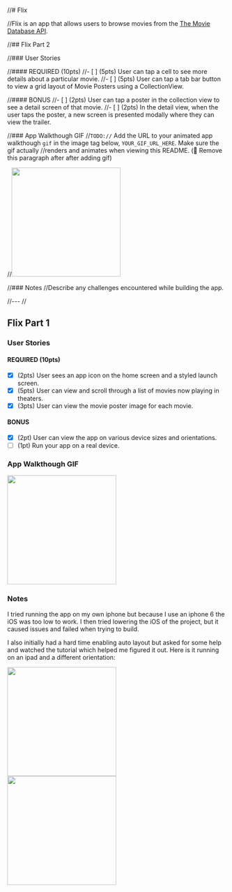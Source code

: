 //# Flix

//Flix is an app that allows users to browse movies from the [The Movie Database API](http://docs.themoviedb.apiary.io/#).

//## Flix Part 2

//### User Stories

//#### REQUIRED (10pts)
//- [ ] (5pts) User can tap a cell to see more details about a particular movie.
//- [ ] (5pts) User can tap a tab bar button to view a grid layout of Movie Posters using a CollectionView.

//#### BONUS
//- [ ] (2pts) User can tap a poster in the collection view to see a detail screen of that movie.
//- [ ] (2pts) In the detail view, when the user taps the poster, a new screen is presented modally where they can view the trailer.

//### App Walkthough GIF
//`TODO://` Add the URL to your animated app walkthough `gif` in the image tag below, `YOUR_GIF_URL_HERE`. Make sure the gif actually //renders and animates when viewing this README. (🚫 Remove this paragraph after after adding gif)

//<img src="YOUR_GIF_URL_HERE" width=250><br>

//### Notes
//Describe any challenges encountered while building the app.

//---
//
## Flix Part 1

### User Stories

#### REQUIRED (10pts)
- [X] (2pts) User sees an app icon on the home screen and a styled launch screen.
- [X] (5pts) User can view and scroll through a list of movies now playing in theaters.
- [X] (3pts) User can view the movie poster image for each movie.

#### BONUS
- [X] (2pt) User can view the app on various device sizes and orientations.
- [ ] (1pt) Run your app on a real device.

### App Walkthough GIF
<img src="http://g.recordit.co/qLGpTNhZBV.gif" width=250><br>

### Notes
I tried running the app on my own iphone but because I use an iphone 6 the iOS was too low to work. I then tried lowering the iOS of the project, but it caused issues and failed when trying to build.

I also initially had a hard time enabling auto layout but asked for some help and watched the tutorial which helped me figured it out.
Here is it running on an ipad and a different orientation:

<img src="http://g.recordit.co/903SxgrOCT.gif" width=250><br>
<img src="http://g.recordit.co/Vh5JvbUX5u.gif" width=250><br>

